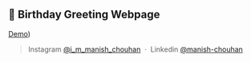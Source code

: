 ## 🎉 Birthday Greeting Webpage 

[Demo](https://manish-10275.github.io/happybirthday-main/))

> Instagram [@i_m_manish_chouhan](https://www.instagram.com/i_m_manish_chouhan/) &nbsp;&middot;&nbsp;
> Linkedin [@manish-chouhan](linkedin.com/in/manish-chouhan-2301a7230)
